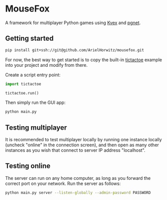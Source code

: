 # MouseFox

A framework for multiplayer Python games using [Kvex](
https://github.com/ArielHorwitz/kvex) and [pgnet](
https://github.com/ArielHorwitz/pgnet).


## Getting started
```bash
pip install git+ssh://git@github.com/ArielHorwitz/mousefox.git
```

For now, the best way to get started is to copy the built-in [tictactoe](
https://github.com/ArielHorwitz/mousefox/tree/master/tictactoe) example into
your project and modify from there.

Create a script entry point:
```python
import tictactoe

tictactoe.run()
```

Then simply run the GUI app:
```bash
python main.py
```

## Testing multiplayer
It is recommended to test multiplayer locally by running one instance locally
(uncheck "online" in the connection screen), and then open as many other
instances as you wish that connect to server IP address "localhost".


## Testing online
The server can run on any home computer, as long as you forward the correct
port on your network. Run the server as follows:

```bash
python main.py server --listen-globally --admin-password PASSWORD
```
